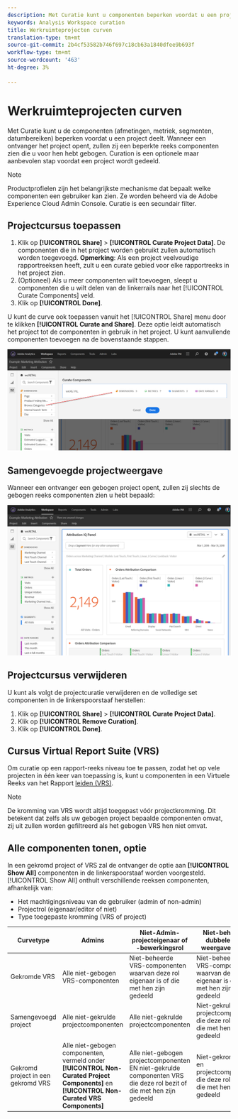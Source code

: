 ```yaml
---
description: Met Curatie kunt u componenten beperken voordat u een project deelt.
keywords: Analysis Workspace curation
title: Werkruimteprojecten curven
translation-type: tm+mt
source-git-commit: 2b4cf53582b746f697c18cb63a1840dfee9b693f
workflow-type: tm+mt
source-wordcount: '463'
ht-degree: 3%

---
```



# Werkruimteprojecten curven

Met Curatie kunt u de componenten (afmetingen, metriek, segmenten, datumbereiken) beperken voordat u een project deelt. Wanneer een ontvanger het project opent, zullen zij een beperkte reeks componenten zien die u voor hen hebt gebogen. Curation is een optionele maar aanbevolen stap voordat een project wordt gedeeld.

>[!NOTE]
> Productprofielen zijn het belangrijkste mechanisme dat bepaalt welke componenten een gebruiker kan zien. Ze worden beheerd via de Adobe Experience Cloud Admin Console. Curatie is een secundair filter.

## Projectcursus toepassen

1. Klik op **[!UICONTROL Share]** > **[!UICONTROL Curate Project Data]**.
De componenten die in het project worden gebruikt zullen automatisch worden toegevoegd.
   **Opmerking**: Als een project veelvoudige rapportreeksen heeft, zult u een curate gebied voor elke rapportreeks in het project zien.
1. (Optioneel) Als u meer componenten wilt toevoegen, sleept u componenten die u wilt delen van de linkerrails naar het [!UICONTROL Curate Components] veld.
1. Klik op **[!UICONTROL Done]**.

U kunt de curve ook toepassen vanuit het [!UICONTROL Share] menu door te klikken **[!UICONTROL Curate and Share]**. Deze optie leidt automatisch het project tot de componenten in gebruik in het project. U kunt aanvullende componenten toevoegen na de bovenstaande stappen.

![](assets/curation-field.png)

## Samengevoegde projectweergave

Wanneer een ontvanger een gebogen project opent, zullen zij slechts de gebogen reeks componenten zien u hebt bepaald:

![](assets/curate-project.png)

## Projectcursus verwijderen

U kunt als volgt de projectcuratie verwijderen en de volledige set componenten in de linkerspoorstaaf herstellen:
1. Klik op **[!UICONTROL Share]** > **[!UICONTROL Curate Project Data]**.
1. Klik op **[!UICONTROL Remove Curation]**.
1. Klik op **[!UICONTROL Done]**.

## Cursus Virtual Report Suite (VRS)

Om curatie op een rapport-reeks niveau toe te passen, zodat het op vele projecten in één keer van toepassing is, kunt u componenten in een Virtuele Reeks van het Rapport [leiden (VRS)](https://docs.adobe.com/content/help/en/analytics/components/virtual-report-suites/vrs-components.html).

>[!NOTE]
> De kromming van VRS wordt altijd toegepast vóór projectkromming. Dit betekent dat zelfs als uw gebogen project bepaalde componenten omvat, zij uit zullen worden gefiltreerd als het gebogen VRS hen niet omvat.

## Alle componenten tonen, optie

In een gekromd project of VRS zal de ontvanger de optie aan **[!UICONTROL Show All]** componenten in de linkerspoorstaaf worden voorgesteld. [!UICONTROL Show All] onthult verschillende reeksen componenten, afhankelijk van:

* Het machtigingsniveau van de gebruiker (admin of non-admin)
* Projectrol (eigenaar/editor of niet)
* Type toegepaste kromming (VRS of project)

| Curvetype | Admins | Niet-Admin-projecteigenaar of -bewerkingsrol | Niet-beheerder dubbele rol of weergavefunctie |
|---|---|---|---|
| Gekromde VRS | Alle niet-gebogen VRS-componenten | Niet-beheerde VRS-componenten waarvan deze rol eigenaar is of die met hen zijn gedeeld | Niet-beheerde VRS-componenten waarvan deze rol eigenaar is of die met hen zijn gedeeld |
| Samengevoegd project | Alle niet-gekrulde projectcomponenten | Alle niet-gekrulde projectcomponenten | Niet-gekrulde projectcomponenten die deze rol bezit of die met hen zijn gedeeld |
| Gekromd project in een gekromd VRS | Alle niet-gebogen componenten, vermeld onder **[!UICONTROL Non-Curated Project Components]** en **[!UICONTROL Non-Curated VRS Components]** | Alle niet-gebogen projectcomponenten EN niet-gekrulde componenten VRS die deze rol bezit of die met hen zijn gedeeld | Niet-gekromde VRS en projectcomponenten die deze rol bezit of die met hen zijn gedeeld |
